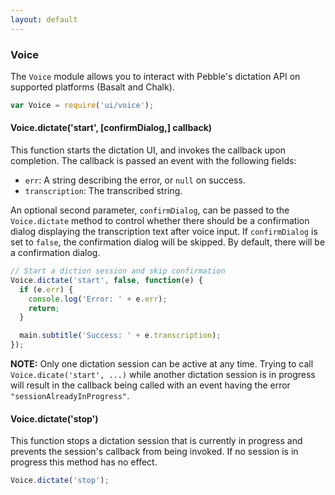 ```yaml
---
layout: default
---
```

### Voice
[Voice]: #voice

The `Voice` module allows you to interact with Pebble's dictation API on supported platforms (Basalt and Chalk).

````js
var Voice = require('ui/voice');
````

#### Voice.dictate('start', [confirmDialog,] callback)

This function starts the dictation UI, and invokes the callback upon completion. The callback is passed an event with the following fields:

* `err`: A string describing the error, or `null` on success.
* `transcription`: The transcribed string.

An optional second parameter, `confirmDialog`, can be passed to the `Voice.dictate` method to control whether there should be a confirmation dialog displaying the transcription text after voice input. If `confirmDialog` is set to `false`, the confirmation dialog will be skipped. By default, there will be a confirmation dialog.

```js
// Start a diction session and skip confirmation
Voice.dictate('start', false, function(e) {
  if (e.err) {
    console.log('Error: ' + e.err);
    return;
  }

  main.subtitle('Success: ' + e.transcription);
});
```

**NOTE:** Only one dictation session can be active at any time. Trying to call `Voice.dicate('start', ...)` while another dictation session is in progress will result in the callback being called with an event having the error `"sessionAlreadyInProgress"`.

#### Voice.dictate('stop')

This function stops a dictation session that is currently in progress and prevents the session's callback from being invoked. If no session is in progress this method has no effect.

```js
Voice.dictate('stop');
```